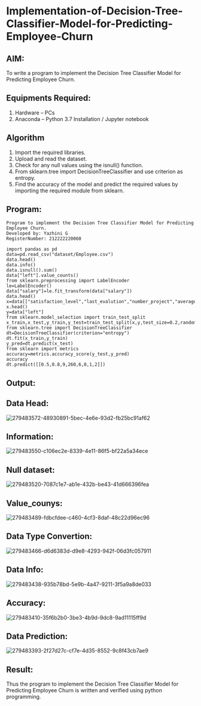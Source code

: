 # Implementation-of-Decision-Tree-Classifier-Model-for-Predicting-Employee-Churn

## AIM:
To write a program to implement the Decision Tree Classifier Model for Predicting Employee Churn.

## Equipments Required:
1. Hardware – PCs
2. Anaconda – Python 3.7 Installation / Jupyter notebook

## Algorithm
1. Import the required libraries.
2. Upload and read the dataset.
3. Check for any null values using the isnull() function.
4. From sklearn.tree import DecisionTreeClassifier and use criterion as entropy.
5. Find the accuracy of the model and predict the required values by importing the 
   required module from sklearn.
## Program:
```
Program to implement the Decision Tree Classifier Model for Predicting Employee Churn.
Developed by: Yazhini G
RegisterNumber: 212222220060

import pandas as pd
data=pd.read_csv("dataset/Employee.csv")
data.head()
data.info()
data.isnull().sum()
data["left"].value_counts()
from sklearn.preprocessing import LabelEncoder
le=LabelEncoder()
data["salary"]=le.fit_transform(data["salary"])
data.head()
x=data[["satisfaction_level","last_evalution","number_project","average_montly_hours","time_spend_company","work_accident","promotion_last_5years","salary"]]
x.head()
y=data["left"]
from sklearn.model_selection import train_test_split
x_train,x_test,y_train,y_test=train_test_split(x,y,test_size=0.2,random_state=100)
from sklearn.tree import DecisionTreeClassifier
dt=DecisionTreeClassifier(criterion="entropy")
dt.fit(x_train,y_train)
y_pred=dt.predict(x_test)
from sklearn import metrics
accuracy=metrics.accuracy_score(y_test,y_pred)
accuracy
dt.predict([[0.5,0.8,9,260,6,0,1,2]])

```
## Output:

## Data Head:
![279483572-48930891-5bec-4e6e-93d2-fb25bc91af62](https://github.com/Yazhini-G/Implementation-of-Decision-Tree-Classifier-Model-for-Predicting-Employee-Churn/assets/120244201/0c330578-f471-419d-a7d5-14fdfa625602)

## Information:
![279483550-c106ec2e-8339-4e11-86f5-bf22a5a34ece](https://github.com/Yazhini-G/Implementation-of-Decision-Tree-Classifier-Model-for-Predicting-Employee-Churn/assets/120244201/bcd81662-cf1e-4b3f-a4d5-92dc27ea7143)

## Null dataset:
![279483520-7087c1e7-ab1e-432b-be43-41d666396fea](https://github.com/Yazhini-G/Implementation-of-Decision-Tree-Classifier-Model-for-Predicting-Employee-Churn/assets/120244201/b695b1bc-fe6f-4684-af98-de46a0b30aaa)

## Value_counys:
![279483489-fdbcfdee-c460-4cf3-8daf-48c22d96ec96](https://github.com/Yazhini-G/Implementation-of-Decision-Tree-Classifier-Model-for-Predicting-Employee-Churn/assets/120244201/39bf458e-0697-493a-a5b4-1347f47eeace)

## Data Type Convertion:
![279483466-d6d6383d-d9e8-4293-942f-06d3fc057911](https://github.com/Yazhini-G/Implementation-of-Decision-Tree-Classifier-Model-for-Predicting-Employee-Churn/assets/120244201/33ff816b-f418-442a-b69c-05deb62bfa58)

## Data Info:
![279483438-935b78bd-5e9b-4a47-9211-3f5a9a8de033](https://github.com/Yazhini-G/Implementation-of-Decision-Tree-Classifier-Model-for-Predicting-Employee-Churn/assets/120244201/c72ced00-745a-490b-8bea-9e738ab6ace3)

## Accuracy:
![279483410-35f6b2b0-3be3-4b9d-9dc8-9ad11115ff9d](https://github.com/Yazhini-G/Implementation-of-Decision-Tree-Classifier-Model-for-Predicting-Employee-Churn/assets/120244201/b289385a-ede4-4c6c-9261-e8c306d19d75)

## Data Prediction:
![279483393-2f27d27c-cf7e-4d35-8552-9c8f43cb7ae9](https://github.com/Yazhini-G/Implementation-of-Decision-Tree-Classifier-Model-for-Predicting-Employee-Churn/assets/120244201/ae2391b5-16d6-4a60-9366-18dff8b30d43)

## Result:
Thus the program to implement the  Decision Tree Classifier Model for Predicting Employee Churn is written and verified using python programming.
